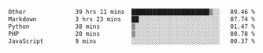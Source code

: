 <!--START_SECTION:waka-->

```txt
Other              39 hrs 11 mins  ██████████████████████▒░░   89.46 %
Markdown           3 hrs 23 mins   ██░░░░░░░░░░░░░░░░░░░░░░░   07.74 %
Python             38 mins         ▒░░░░░░░░░░░░░░░░░░░░░░░░   01.47 %
PHP                20 mins         ▒░░░░░░░░░░░░░░░░░░░░░░░░   00.78 %
JavaScript         9 mins          ░░░░░░░░░░░░░░░░░░░░░░░░░   00.37 %
```

<!--END_SECTION:waka--> 
 
